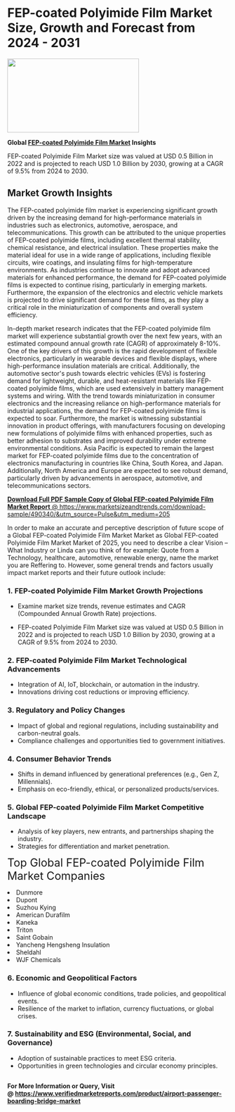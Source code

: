 <H1>FEP-coated Polyimide Film Market Size, Growth and Forecast from 2024 - 2031</H1><img class="aligncenter size-medium wp-image-584254" src="https://thirdeyenews.in/wp-content/uploads/2024/09/Global-Market-Research-300x168.jpeg" alt="" width="300" height="168" /><p><strong>Global&nbsp;<a href="https://www.marketsizeandtrends.com/download-sample/490340/&amp;utm_source=Pulse&amp;utm_medium=205">FEP-coated Polyimide Film Market</a> Insights</strong></p><p>FEP-coated Polyimide Film Market size was valued at USD 0.5 Billion in 2022 and is projected to reach USD 1.0 Billion by 2030, growing at a CAGR of 9.5% from 2024 to 2030.</p><p><h2>Market Growth Insights</h2> <p>The FEP-coated polyimide film market is experiencing significant growth driven by the increasing demand for high-performance materials in industries such as electronics, automotive, aerospace, and telecommunications. This growth can be attributed to the unique properties of FEP-coated polyimide films, including excellent thermal stability, chemical resistance, and electrical insulation. These properties make the material ideal for use in a wide range of applications, including flexible circuits, wire coatings, and insulating films for high-temperature environments. As industries continue to innovate and adopt advanced materials for enhanced performance, the demand for FEP-coated polyimide films is expected to continue rising, particularly in emerging markets. Furthermore, the expansion of the electronics and electric vehicle markets is projected to drive significant demand for these films, as they play a critical role in the miniaturization of components and overall system efficiency.</p> <p><a href="sample_download_link" target="_blank"></a></p> <p>In-depth market research indicates that the FEP-coated polyimide film market will experience substantial growth over the next few years, with an estimated compound annual growth rate (CAGR) of approximately 8-10%. One of the key drivers of this growth is the rapid development of flexible electronics, particularly in wearable devices and flexible displays, where high-performance insulation materials are critical. Additionally, the automotive sector's push towards electric vehicles (EVs) is fostering demand for lightweight, durable, and heat-resistant materials like FEP-coated polyimide films, which are used extensively in battery management systems and wiring. With the trend towards miniaturization in consumer electronics and the increasing reliance on high-performance materials for industrial applications, the demand for FEP-coated polyimide films is expected to soar. Furthermore, the market is witnessing substantial innovation in product offerings, with manufacturers focusing on developing new formulations of polyimide films with enhanced properties, such as better adhesion to substrates and improved durability under extreme environmental conditions. Asia Pacific is expected to remain the largest market for FEP-coated polyimide films due to the concentration of electronics manufacturing in countries like China, South Korea, and Japan. Additionally, North America and Europe are expected to see robust demand, particularly driven by advancements in aerospace, automotive, and telecommunications sectors.</p> <p><a href="get_more_info_link" target="_blank"></p><p><span class=""><strong>Download Full PDF Sample Copy of Global FEP-coated Polyimide Film Market Report</strong> @ <a href="https://www.marketsizeandtrends.com/download-sample/490340/&amp;utm_source=Pulse&amp;utm_medium=205" target="_blank">https://www.marketsizeandtrends.com/download-sample/490340/&amp;utm_source=Pulse&amp;utm_medium=205</a></span></p><p>In order to make an accurate and perceptive description of future scope of a Global&nbsp;FEP-coated Polyimide Film Market Market as Global&nbsp;FEP-coated Polyimide Film Market Market of 2025, you need to describe a clear Vision &ndash; What Industry or Linda can you think of for example: Quote from a Technology, healthcare, automotive, renewable energy, name the market you are Reffering to. However, some general trends and factors usually impact market reports and their future outlook include:</p><h3>1.&nbsp;<strong>FEP-coated Polyimide Film Market Growth Projections</strong></h3><ul><li>Examine market size trends, revenue estimates and CAGR (Compounded Annual Growth Rate) projections.</li><li><p>FEP-coated Polyimide Film Market size was valued at USD 0.5 Billion in 2022 and is projected to reach USD 1.0 Billion by 2030, growing at a CAGR of 9.5% from 2024 to 2030.</p></li></ul><h3>2.&nbsp;<strong>FEP-coated Polyimide Film Market Technological Advancements</strong></h3><ul><li>Integration of AI, IoT, blockchain, or automation in the industry.</li><li>Innovations driving cost reductions or improving efficiency.</li></ul><h3>3.&nbsp;<strong>Regulatory and Policy Changes</strong></h3><ul><li>Impact of global and regional regulations, including sustainability and carbon-neutral goals.</li><li>Compliance challenges and opportunities tied to government initiatives.</li></ul><h3>4.&nbsp;<strong>Consumer Behavior Trends</strong></h3><ul><li>Shifts in demand influenced by generational preferences (e.g., Gen Z, Millennials).</li><li>Emphasis on eco-friendly, ethical, or personalized products/services.</li></ul><h3>5.&nbsp;<strong>Global FEP-coated Polyimide Film Market Competitive Landscape</strong></h3><ul><li>Analysis of key players, new entrants, and partnerships shaping the industry.</li><li>Strategies for differentiation and market penetration.</li></ul><p data-pm-slice="1 1 []"><span style="color: inherit; font-family: inherit; font-size: 25px;">Top Global FEP-coated Polyimide Film Market Companies</span></p><div class="" data-test-id=""><p><li>Dunmore</li><li> Dupont</li><li> Suzhou Kying</li><li> American Durafilm</li><li> Kaneka</li><li> Triton</li><li> Saint Gobain</li><li> Yancheng Hengsheng Insulation</li><li> Sheldahl</li><li> WJF Chemicals</li></p></div><h3>6.&nbsp;<strong>Economic and Geopolitical Factors</strong></h3><ul><li>Influence of global economic conditions, trade policies, and geopolitical events.</li><li>Resilience of the market to inflation, currency fluctuations, or global crises.</li></ul><h3>7.&nbsp;<strong>Sustainability and ESG (Environmental, Social, and Governance)</strong></h3><ul><li>Adoption of sustainable practices to meet ESG criteria.</li><li>Opportunities in green technologies and circular economy principles.</li></ul><h2><strong style="font-size: 14px;">For More Information or Query, Visit @&nbsp;</strong><a style="background-color: #ffffff; font-size: 14px;" href="https://www.marketsizeandtrends.com/report/fep-coated-polyimide-film-market/" target="_blank">https://www.verifiedmarketreports.com/product/airport-passenger-boarding-bridge-market</a></h2>
